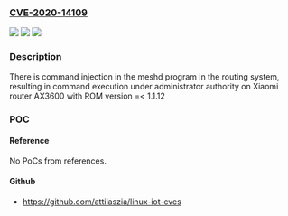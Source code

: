 ### [CVE-2020-14109](https://cve.mitre.org/cgi-bin/cvename.cgi?name=CVE-2020-14109)
![](https://img.shields.io/static/v1?label=Product&message=Xiaomi%20Router%20AX3600&color=blue)
![](https://img.shields.io/static/v1?label=Version&message=Xiaomi%20Router%20AX1800%20rom%20version%20%3C%201.1.12%20&color=brightgreen)
![](https://img.shields.io/static/v1?label=Vulnerability&message=resulting%20in%20command%20execution%20under%20administrator%20authority&color=brightgreen)

### Description

There is command injection in the meshd program in the routing system, resulting in command execution under administrator authority on Xiaomi router AX3600 with ROM version =< 1.1.12

### POC

#### Reference
No PoCs from references.

#### Github
- https://github.com/attilaszia/linux-iot-cves

